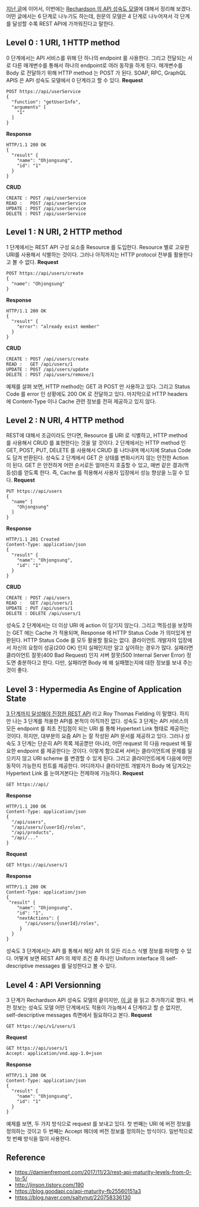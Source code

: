 [지난 글](https://ohjongsung.github.io/REST-API-기본-정리/)에 이어서, 이번에는 [Rechardson 의 API 성숙도 모델](https://martinfowler.com/articles/richardsonMaturityModel.html)에 대해서 정리해 보겠다. 어떤 글에서는 6 단계로 나누기도 하는데, 원문의 모델은 4 단계로 나누어져서 각 단계를 달성할 수록 REST API에 가까워진다고 말한다.

## Level 0 : 1 URI, 1 HTTP method
0 단계에서는 API 서비스를 위해 단 하나의 endpoint 를 사용한다. 그리고 전달되는 서로 다른 매개변수를 통해서 하나의 endpoint로 여러 동작을 하게 된다. 매개변수를 Body 로 전달하기 위해 HTTP method 는 POST 가 된다. SOAP, RPC, GraphQL APIS 은 API 성숙도 모델에서 0 단계라고 할 수 있다.
**Request**
```text
POST https://api/userService
{
  "function": "getUserInfo",
  "arguments" [
    "1"
  ]
}
```
**Response**
```text
HTTP/1.1 200 OK
{
  "result" {
    "name": "Ohjongsung",
    "id": "1"
  }
}
```
**CRUD**
```text
CREATE : POST /api/userService
READ :   POST /api/userService
UPDATE : POST /api/userService
DELETE : POST /api/userService
```
## Level 1 : N URI, 2 HTTP method
1 단계에서는 REST API 구성 요소중 Resource 를 도입한다. Resource 별로 고유한 URI를 사용해서 식별하는 것이다. 그러나 아직까지는 HTTP protocol  전부를 활용한다고 볼 수 없다.
**Request**
```text
POST https://api/users/create
{
  "name": "Ohjongsung"
}
```
**Response**
```text
HTTP/1.1 200 OK
{
  "result" {
    "error": "already exist member"
  }
}
```
**CRUD**
```text
CREATE : POST /api/users/create
READ :   GET /api/users/1
UPDATE : POST /api/users/update
DELETE : POST /api/users/remove/1
```
예제를 살펴 보면, HTTP method는 GET 과 POST 만 사용하고 있다. 그리고 Status Code 를 error 인 상황에도 200 OK 로 전달하고 있다. 마지막으로 HTTP headers 에 Content-Type 이나 Cache 관련 정보를 전혀 제공하고 있지 않다.

## Level 2 : N URI, 4 HTTP method
REST에 대해서 조금이라도 안다면, Resource 를 URI 로 식별하고, HTTP method 를 사용해서 CRUD 를 표현한다는 것을 알 것이다. 2 단계에서는 HTTP method 인 GET, POST, PUT, DELETE 를 사용해서 CRUD 를 나타내며 메시지에 Status Code 도 담겨 반환된다. 성숙도 2 단계에서 GET 은 상태를 변화시키지 않는 안전한 Action 이 된다. GET 은 안전하게 어떤 순서로든 얼마든지 호출할 수 있고, 매번 같은 결과(멱등성)를 얻도록 한다. 즉, Cache 를 적용해서 사용자 입장에서 성능 향상을 느낄 수 있다.
**Request**
```text
PUT https://api/users
{
  "name" [
    "Ohjongsung"
  ]
}
```
**Response**
```text
HTTP/1.1 201 Created
Content-Type: application/json
{
  "result" {
    "name": "Ohjongsung",
    "id": "1"
  }
}
```
**CRUD**
```text
CREATE : POST /api/users
READ :   GET /api/users/1
UPDATE : PUT /api/users/1
DELETE : DELETE /api/users/1
```
성숙도 2 단계에서는 더 이상 URI 에 action 이 담기지 않는다. 그리고 멱등성을 보장하는 GET 에는 Cache 가 적용되며, Response 에 HTTP Status Code 가 의미있게 반환된다. HTTP Status Code 를 모두 활용할 필요는 없다. 클라이언트 개발자의 입장에서 자신의 요청이 성공(200 OK) 인지 실패인지만 알고 싶어하는 경우가 많다. 실패라면 클라이언트 잘못(400 Bad Request) 인지 서버 잘못(500 Internal Server Error) 정도면 충분하다고 한다. 다만, 실패라면 Body 에 왜 실패했는지에 대한 정보를 보내 주는 것이 좋다.

## Level 3 : Hypermedia As Engine of Application State
[3 단계까지 달성해야 진정한 REST API](http://roy.gbiv.com/untangled/2008/rest-apis-must-be-hypertext-driven) 라고 Roy Thomas Fielding 이 말했다. 하지만 나는 3 단계를 적용한 API를 본적이 아직까진 없다. 성숙도 3 단계는 API 서비스의 모든 endpoint 를 최초 진입점이 되는 URI 를 통해 Hypertext Link 형태로 제공하는 것이다. 하지만, 대부분의 요즘 API 는 잘 작성된 API 문서를 제공하고 있다. 그러나 성숙도 3 단계는 단순히 API 목록 제공뿐만 아니라, 어떤 request 의 다음 request 에 필요한 endpoint 를 제공한다는 것이다. 이렇게 함으로써 서버는 클라이언트에 문제를 일으키지 않고 URI scheme 를 변경할 수 있게 된다. 그리고 클라이언트에게 다음에 어떤 동작이 가능한지 힌트를 제공한다. 어디까지나 클라이언트 개발자가 Body 에 담겨오는 Hypertext Link 를 눈여겨본다는 전제하에 가능하다.
**Request**
```text
GET https://api/
```
**Response**
```text
HTTP/1.1 200 OK
Content-Type: application/json
{
  "/api/users",
  "/api/users/{userId}/roles",
  "/api/products",
  "/api/..."
}
```
**Request**
```text
GET https://api/users/1
```
**Response**
```text
HTTP/1.1 200 OK
Content-Type: application/json
{
 "result" {
    "name": "Ohjongsung",
    "id": "1",
    "nextActions": {
       "/api/users/{userId}/roles",
     }
  }
}
```
성숙도 3 단계에서는 API 를 통해서 해당 API 의 모든 리소스 식별 정보를 파악할 수 있다. 어떻게 보면 REST API 의 제약 조건 중 하나인 Uniform interface 의 self-descriptive messages 를 달성한다고 볼 수 있다.

## Level 4 : API Versionning
3 단계가 Rechardson API 성숙도 모델의 끝이지만, [이 글](https://damienfremont.com/2017/11/23/rest-api-maturity-levels-from-0-to-5/) 을 읽고 추가하기로 했다. 버전 정보는 성숙도 모델 어떤 단계에서도 적용이 가능해서 4 단계라고 할 순 없지만, self-descriptive messages 측면에서 필요하다고 본다.
**Request**
```text
GET https://api/v1/users/1
```
**Request**
```text
GET https://api/users/1
Accept: application/vnd.app-1.0+json
```
**Response**
```text
HTTP/1.1 200 OK
Content-Type: application/json
{
  "result" {
    "name": "Ohjongsung",
    "id": "1"
  }
}
```
예제를 보면, 두 가지 방식으로 request 를 보내고 있다. 첫 번째는 URI 에 버전 정보를 정의하는 것이고 두 번째는 Accept 헤더에 버전 정보를 정의하는 방식이다. 일반적으로 첫 번째 방식을 많이 사용한다.

## Reference 
* https://damienfremont.com/2017/11/23/rest-api-maturity-levels-from-0-to-5/
* http://jinson.tistory.com/190
* https://blog.goodapi.co/api-maturity-fb25560151a3
* https://blog.naver.com/saltynut/220758336130